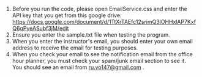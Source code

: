 1. Before you run the code, please open EmailService.css and enter the API key that you get from this google drive: https://docs.google.com/document/d/1TtXrTAEfc12srimQ3lOHHxlAP7KxfQ6qPyeASubf3jM/edit
2. Ensure you enter the sample.txt file when testing the program.
3. When you enter the instructor's email, you should enter your own email address to receive the email for testing purposes.
4. When you check your email to see the notification email from the office hour planner, you must check your spam/junk email section to see it. You should see an email from ru.vo147@gmail.com .
